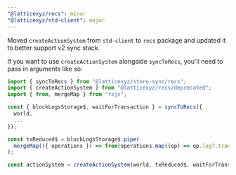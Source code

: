 ```yaml
---
"@latticexyz/recs": minor
"@latticexyz/std-client": major
---
```


Moved `createActionSystem` from `std-client` to `recs` package and updated it to better support v2 sync stack.

If you want to use `createActionSystem` alongside `syncToRecs`, you'll need to pass in arguments like so:

```ts
import { syncToRecs } from "@latticexyz/store-sync/recs";
import { createActionSystem } from "@latticexyz/recs/deprecated";
import { from, mergeMap } from "rxjs";

const { blockLogsStorage$, waitForTransaction } = syncToRecs({
  world,
  ...
});

const txReduced$ = blockLogsStorage$.pipe(
  mergeMap(({ operations }) => from(operations.map((op) => op.log?.transactionHash).filter(isDefined)))
);

const actionSystem = createActionSystem(world, txReduced$, waitForTransaction);
```
